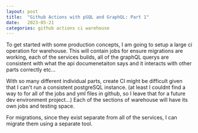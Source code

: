 ```yaml
---
layout: post
title:  "Github Actions with pSQL and GraphQL: Part 1"
date:   2023-05-21
categories: github actions ci warehouse
---
```


To get started with some production concepts, I am going to setup a large ci operation for warehouse. This will contain jobs for ensure migrations are working, each of the services builds, all of the graphQL querys are consistent with what the api documenetaiton says and it interacts with other parts correctly etc...

With so many different individual parts, create CI might be difficult given that I can't run a consistent postgreSQL instance. (at least I couldnt find a way to for all of the jobs and yml files in github, so I leave that for a future dev environment project...) Each of the sections of warehouse will have its own jobs and testing space.


For migrations, since they exist separate from all of the services, I can migrate them using a separate tool.


